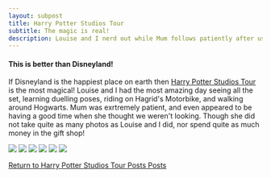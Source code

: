 ```yaml
---
layout: subpost
title: Harry Potter Studios Tour
subtitle: The magic is real!
description: Louise and I nerd out while Mum follows patiently after us
---
```


<h4>This is better than Disneyland!</h4>

If Disneyland is the happiest place on earth then <a target="_blank" href="https://www.wbstudiotour.co.uk/home">Harry Potter Studios Tour</a> is the most magical!
Louise and I had the most amazing day seeing all the set, learning duelling poses, riding on Hagrid's Motorbike, and walking around Hogwarts. Mum was exrtremely patient, and even appeared to be having a good time when she thought we weren't looking. Though she did not take quite as many photos as Louise and I did, nor spend quite as much money in the gift shop!

<img src="https://adventuresofthetravellingtwins.com/Photos/2013-09-07-HarryPotter/cover-min.JPG" class="image1">
<img src="https://adventuresofthetravellingtwins.com/Photos/2013-09-07-HarryPotter/harrypotter2.jpg" class="image1">
<img src="https://adventuresofthetravellingtwins.com/Photos/2013-09-07-HarryPotter/day13-min.JPG" class="image1">
<img src="https://adventuresofthetravellingtwins.com/Photos/2013-09-07-HarryPotter/day14-min.JPG" class="image1">
<img src="https://adventuresofthetravellingtwins.com/Photos/2013-09-07-HarryPotter/day15-min.JPG" class="image1">
<img src="https://adventuresofthetravellingtwins.com/Photos/2013-09-07-HarryPotter/day16-min.jpg" class="image1">

<a href="https://adventuresofthetravellingtwins.com/2013/09/07/HarryPotter/">Return to Harry Potter Studios Tour Posts Posts</a>

